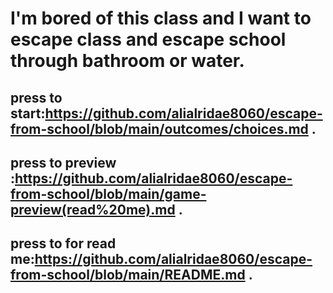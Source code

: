 # I'm bored of this class and I want to escape class and escape school through bathroom or water.
## press to start:https://github.com/alialridae8060/escape-from-school/blob/main/outcomes/choices.md .
## press to preview :https://github.com/alialridae8060/escape-from-school/blob/main/game-preview(read%20me).md .
## press to for read me:https://github.com/alialridae8060/escape-from-school/blob/main/README.md .
